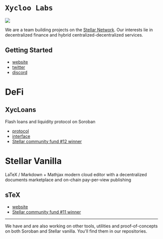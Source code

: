 # `Xycloo Labs`
![](https://pbs.twimg.com/profile_banners/1472576835049467919/1673298921/1500x500)

We are a team building projects on the [Stellar Network](https://stellar.org/). Our interests lie in decentralized finance and hybrid centralized-decentralized services.

## Getting Started
- [website](https://xycloo.com/)
- [twitter](https://twitter.com/xyclooLabs)
- [discord](https://discord.com/invite/w7fBhSS34Q)


# DeFi

## XycLoans
Flash loans and liquidity protocol on Soroban
- [protocol](https://github.com/xycloo/xycloans)
- [interface](https://github.com/xycloo/xycloans-interface)
- [Stellar community fund #12 winner](https://communityfund.stellar.org/projects/xycloans-scf-12)

# Stellar Vanilla
LaTeX / Markdown + Mathjax modern cloud editor with a decentralized documents marketplace and on-chain pay-per-view publishing
## sTeX
- [website](https://stex.xycloo.com/)
- [Stellar community fund #11 winner](https://communityfund.stellar.org/projects/stex)

<hr/>

We have and are also working on other tools, utilities and proof-of-concepts on both Soroban and Stellar vanilla. You'll find them in our repositories.
